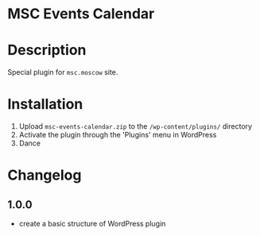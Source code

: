 # MSC Events Calendar

# Description

Special plugin for `msc.moscow` site.

# Installation

1. Upload `msc-events-calendar.zip` to the `/wp-content/plugins/` directory
1. Activate the plugin through the 'Plugins' menu in WordPress
1. Dance

# Changelog

## 1.0.0
* create a basic structure of WordPress plugin